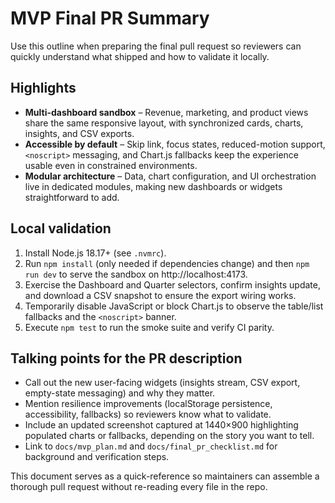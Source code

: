 # MVP Final PR Summary

Use this outline when preparing the final pull request so reviewers can
quickly understand what shipped and how to validate it locally.

## Highlights

- **Multi-dashboard sandbox** – Revenue, marketing, and product views share the
  same responsive layout, with synchronized cards, charts, insights, and CSV
  exports.
- **Accessible by default** – Skip link, focus states, reduced-motion support,
  `<noscript>` messaging, and Chart.js fallbacks keep the experience usable even
  in constrained environments.
- **Modular architecture** – Data, chart configuration, and UI orchestration live
  in dedicated modules, making new dashboards or widgets straightforward to add.

## Local validation

1. Install Node.js 18.17+ (see `.nvmrc`).
2. Run `npm install` (only needed if dependencies change) and then `npm run dev`
   to serve the sandbox on http://localhost:4173.
3. Exercise the Dashboard and Quarter selectors, confirm insights update, and
   download a CSV snapshot to ensure the export wiring works.
4. Temporarily disable JavaScript or block Chart.js to observe the table/list
   fallbacks and the `<noscript>` banner.
5. Execute `npm test` to run the smoke suite and verify CI parity.

## Talking points for the PR description

- Call out the new user-facing widgets (insights stream, CSV export, empty-state
  messaging) and why they matter.
- Mention resilience improvements (localStorage persistence, accessibility,
  fallbacks) so reviewers know what to validate.
- Include an updated screenshot captured at 1440×900 highlighting populated
  charts or fallbacks, depending on the story you want to tell.
- Link to `docs/mvp_plan.md` and `docs/final_pr_checklist.md` for background and
  verification steps.

This document serves as a quick-reference so maintainers can assemble a thorough
pull request without re-reading every file in the repo.
